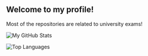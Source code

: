 ## Welcome to my profile!

Most of the repositories are related to university exams!

![My GitHub Stats](https://github-readme-stats.vercel.app/api?username=n1klasD&theme=aura)

![Top Languages](https://github-readme-stats.vercel.app/api/top-langs/?username=n1klasD&theme=aura&layout=compact&langs_count=7)

